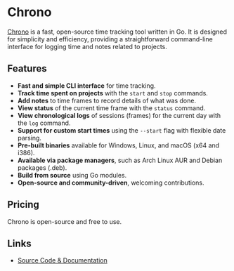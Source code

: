 # Chrono

[Chrono](https://github.com/gochrono/chrono) is a fast, open-source time tracking tool written in Go. It is designed for simplicity and efficiency, providing a straightforward command-line interface for logging time and notes related to projects.

## Features
- **Fast and simple CLI interface** for time tracking.
- **Track time spent on projects** with the `start` and `stop` commands.
- **Add notes** to time frames to record details of what was done.
- **View status** of the current time frame with the `status` command.
- **View chronological logs** of sessions (frames) for the current day with the `log` command.
- **Support for custom start times** using the `--start` flag with flexible date parsing.
- **Pre-built binaries** available for Windows, Linux, and macOS (x64 and i386).
- **Available via package managers**, such as Arch Linux AUR and Debian packages (.deb).
- **Build from source** using Go modules.
- **Open-source and community-driven**, welcoming contributions.

## Pricing
Chrono is open-source and free to use.

## Links
- [Source Code & Documentation](https://github.com/gochrono/chrono)